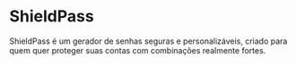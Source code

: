 # ShieldPass
ShieldPass é um gerador de senhas seguras e personalizáveis, criado para quem quer proteger suas contas com combinações realmente fortes.
